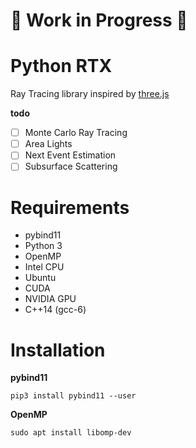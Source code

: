 # :construction: Work in Progress :construction:
# Python RTX

Ray Tracing library inspired by [three.js](https://github.com/mrdoob/three.js/)

**todo**

- [ ] Monte Carlo Ray Tracing
- [ ] Area Lights
- [ ] Next Event Estimation
- [ ] Subsurface Scattering

# Requirements

- pybind11
- Python 3
- OpenMP
- Intel CPU
- Ubuntu
- CUDA
- NVIDIA GPU
- C++14 (gcc-6)

# Installation

**pybind11**

```
pip3 install pybind11 --user
```

**OpenMP**

```
sudo apt install libomp-dev
```